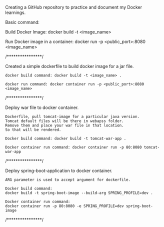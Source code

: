 Creating a GitHub repository to practice and document my Docker learnings.

Basic command: 

Build Docker Image: docker build -t <image_name>

Run Docker image in a container: docker run -p <public_port>:8080 <image_name>

/****************/

Created a simple dockerfile to build docker image for a jar file.
    
    docker build command: docker build -t <image_name> .

    docker run command: docker container run -p <public_port>:8080 <image_name>

/****************/

 Deploy war file to docker container.
    
    Dockerfile, pull tomcat-image for a particular java version.
    Tomcat default files will be there in webapss folder.
    Remove them and place your war file in that location.
    So that will be rendered.
    
    Docker build command: docker build -t tomcat-war-app .
    
    Docker container run command: docker container run -p 80:8080 tomcat-war-app

/****************/

Deploy spring-boot-application to docker container.

    ARG parameter is used to accept argument for dockerfile.

    Docker build command:
    docker build -t spring-boot-image --build-arg SPRING_PROFILE=dev .

    Docker container run command:
    docker container run -p 80:8080 -e SPRING_PROFILE=dev spring-boot-image

/****************/